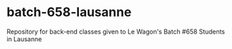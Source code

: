 # batch-658-lausanne

Repository for back-end classes given to Le Wagon's Batch #658 Students in Lausanne

